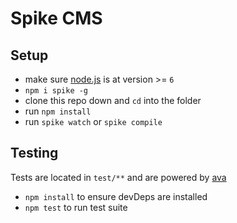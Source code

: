 # Spike CMS



## Setup

- make sure [node.js](http://nodejs.org) is at version >= `6`
- `npm i spike -g`
- clone this repo down and `cd` into the folder
- run `npm install`
- run `spike watch` or `spike compile`

## Testing
Tests are located in `test/**` and are powered by [ava](https://github.com/sindresorhus/ava)
- `npm install` to ensure devDeps are installed
- `npm test` to run test suite
